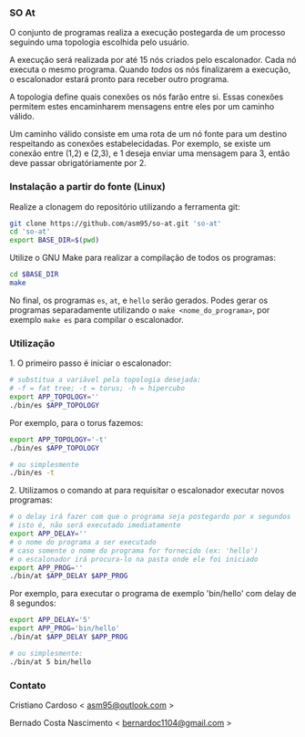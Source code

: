### SO At

O conjunto de programas realiza a execução postegarda de um processo seguindo
uma topologia escolhida pelo usuário.

A execução será realizada por até 15 nós criados pelo escalonador.
Cada nó executa o mesmo programa.
Quando *todos* os nós finalizarem a execução, o escalonador estará pronto para
receber outro programa.

A topologia define quais conexões os nós farão entre si.
Essas conexões permitem estes encaminharem mensagens entre eles
por um caminho válido.

Um caminho válido consiste em uma rota de um nó fonte para um destino respeitando
as conexões estabelecidadas. Por exemplo, se existe um conexão entre (1,2) e (2,3),
e 1 deseja enviar uma mensagem para 3, então deve passar obrigatóriamente por 2.

### Instalação a partir do fonte (Linux)

Realize a clonagem do repositório utilizando a ferramenta git:

```sh
git clone https://github.com/asm95/so-at.git 'so-at'
cd 'so-at'
export BASE_DIR=$(pwd)
```

Utilize o GNU Make para realizar a compilação de todos os programas:

```sh
cd $BASE_DIR
make
```
No final, os programas `es`, `at`, e `hello` serão gerados.
Podes gerar os programas separadamente utilizando o `make <nome_do_programa>`,
por exemplo `make es` para compilar o escalonador.


### Utilização

<span>1.</span> O primeiro passo é iniciar o escalonador:

```sh
# substitua a variável pela topologia desejada:
# -f = fat tree; -t = torus; -h = hipercubo
export APP_TOPOLOGY=''
./bin/es $APP_TOPOLOGY
```

Por exemplo, para o torus fazemos:

```sh
export APP_TOPOLOGY='-t'
./bin/es $APP_TOPOLOGY

# ou simplesmente
./bin/es -t
```

<span>2.</span> Utilizamos o comando at para requisitar o escalonador
executar novos programas:

```sh
# o delay irá fazer com que o programa seja postegardo por x segundos
# isto é, não será executado imediatamente
export APP_DELAY=''
# o nome do programa a ser executado
# caso somente o nome do programa for fornecido (ex: 'hello')
# o escalonador irá procura-lo na pasta onde ele foi iniciado
export APP_PROG=''
./bin/at $APP_DELAY $APP_PROG
```

Por exemplo, para executar o programa de exemplo 'bin/hello' 
com delay de 8 segundos:

```sh
export APP_DELAY='5'
export APP_PROG='bin/hello'
./bin/at $APP_DELAY $APP_PROG

# ou simplesmente:
./bin/at 5 bin/hello
```

### Contato

Cristiano Cardoso
&lt; <a href="mailto:asm95@outlook.com">asm95@outlook.com</a> &gt;

Bernado Costa Nascimento
&lt; <a href="mailto:bernardoc1104@gmail.com">bernardoc1104@gmail.com</a> &gt;